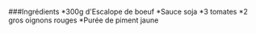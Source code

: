   ###Ingrédients 
   *300g d'Escalope de boeuf 
   *Sauce soja 
   *3 tomates 
   *2 gros oignons rouges 
   *Purée de piment jaune
